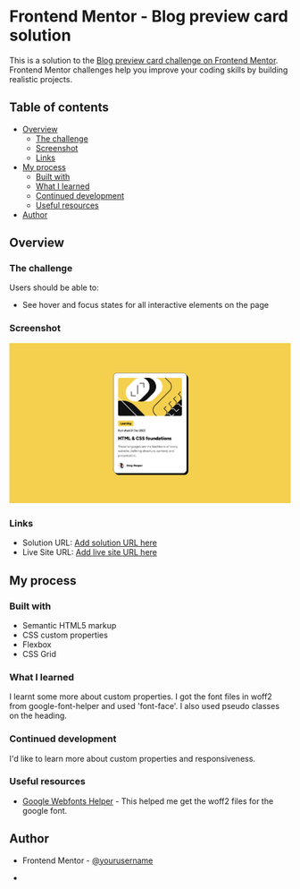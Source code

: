 # Frontend Mentor - Blog preview card solution

This is a solution to the [Blog preview card challenge on Frontend Mentor](https://www.frontendmentor.io/challenges/blog-preview-card-ckPaj01IcS). Frontend Mentor challenges help you improve your coding skills by building realistic projects.

## Table of contents

- [Overview](#overview)
  - [The challenge](#the-challenge)
  - [Screenshot](#screenshot)
  - [Links](#links)
- [My process](#my-process)
  - [Built with](#built-with)
  - [What I learned](#what-i-learned)
  - [Continued development](#continued-development)
  - [Useful resources](#useful-resources)
- [Author](#author)

## Overview

### The challenge

Users should be able to:

- See hover and focus states for all interactive elements on the page

### Screenshot

![](./screenshot.png)

### Links

- Solution URL: [Add solution URL here](https://your-solution-url.com)
- Live Site URL: [Add live site URL here](https://your-live-site-url.com)

## My process

### Built with

- Semantic HTML5 markup
- CSS custom properties
- Flexbox
- CSS Grid

### What I learned

I learnt some more about custom properties.
I got the font files in woff2 from google-font-helper and used 'font-face'.
I also used pseudo classes on the heading.

### Continued development

I'd like to learn more about custom properties and responsiveness.

### Useful resources

- [Google Webfonts Helper](https://gwfh.mranftl.com/fonts) - This helped me get the woff2 files for the google font.

## Author

- Frontend Mentor - [@yourusername](https://www.frontendmentor.io/profile/lkeating26)

*
